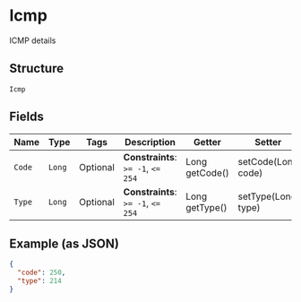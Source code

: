 
# Icmp

ICMP details

## Structure

`Icmp`

## Fields

| Name | Type | Tags | Description | Getter | Setter |
|  --- | --- | --- | --- | --- | --- |
| `Code` | `Long` | Optional | **Constraints**: `>= -1`, `<= 254` | Long getCode() | setCode(Long code) |
| `Type` | `Long` | Optional | **Constraints**: `>= -1`, `<= 254` | Long getType() | setType(Long type) |

## Example (as JSON)

```json
{
  "code": 250,
  "type": 214
}
```

